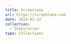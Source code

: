 ```yaml
---
title: Screenlane
url: https://screenlane.com
date: 2024-03-22
collection:
  - Inspiration
type: Collections
---
```

